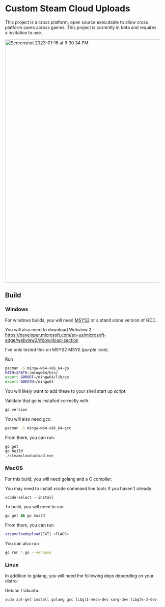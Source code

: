 # Custom Steam Cloud Uploads
This project is a cross platform, open source executable to allow cross platform saves across games. This project is currently in beta and requires a invitation to use.

<img width="791" alt="Screenshot 2023-01-16 at 9 30 34 PM" src="https://user-images.githubusercontent.com/7245174/212817944-2f9ff2cc-c03a-4b1f-a50c-309d3e36f3e1.png">

## Build

### Windows

For windows builds, you will need [MSYS2](https://www.msys2.org/) or a stand alone version of GCC. 

You will also need to download Webview 2 - https://developer.microsoft.com/en-us/microsoft-edge/webview2/#download-section

I've only tested this on MSYS2 MSYS (purple icon).

Run
```bash
pacman -S mingw-w64-x86_64-go
PATH=$PATH:/mingw64/bin/
export GOROOT=/mingw64/lib/go
export GOPATH=/mingw64
```

You will likely want to add these to your shell start up script.

Validate that go is installed correctly with
```bash
go version
```

You will also need gcc:
```bash
pacman -S mingw-w64-x86_64-gcc
```

From there, you can run:
```bash
go get
go build
./steamcloudupload.exe
```


### MacOS

For this build, you will need golang and a C compiler. 

You may need to install xcode command line tools if you haven't already:

`xcode-select --install`

To build, you will need to run 
```bash
go get && go build
```

From there, you can run 
```bash
steamcloudupload[EXT] <FLAGS>
```

You can also run 
```bash
go run *.go --verbose
```

### Linux

In addition to golang, you will need the following deps depending on your distro:

Debian / Ubuntu: 
```
sudo apt-get install golang gcc libgl1-mesa-dev xorg-dev libgtk-3-dev
```
